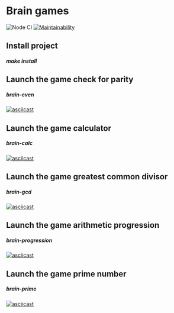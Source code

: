 # Brain games

![Node CI](https://github.com/alextula26/frontend-project-lvl1/workflows/Node%20CI/badge.svg)
[![Maintainability](https://api.codeclimate.com/v1/badges/a99a88d28ad37a79dbf6/maintainability)](https://codeclimate.com/github/codeclimate/codeclimate/maintainability)

## Install project
##### make install

## Launch the game check for parity
##### brain-even
[![asciicast](https://asciinema.org/a/AdTYlDi85KCVCkCrk0oM2KO3R.svg)](https://asciinema.org/a/AdTYlDi85KCVCkCrk0oM2KO3R)

## Launch the game calculator
##### brain-calc
[![asciicast](https://asciinema.org/a/q69vxcFZhzrHHjIa37Z2UhuE4.svg)](https://asciinema.org/a/q69vxcFZhzrHHjIa37Z2UhuE4)

## Launch the game greatest common divisor
##### brain-gcd
[![asciicast](https://asciinema.org/a/GYbZ8lOZvOciu8Bny0bYytaj0.svg)](https://asciinema.org/a/GYbZ8lOZvOciu8Bny0bYytaj0)

## Launch the game arithmetic progression
##### brain-progression
[![asciicast](https://asciinema.org/a/EFbYgvHtA8z5OPw9aIYQjVbFC.svg)](https://asciinema.org/a/EFbYgvHtA8z5OPw9aIYQjVbFC)

## Launch the game prime number
##### brain-prime
[![asciicast](https://asciinema.org/a/umA607pT4Gq7J1RiXinSdtJNt.svg)](https://asciinema.org/a/umA607pT4Gq7J1RiXinSdtJNt)